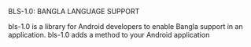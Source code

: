 BLS-1.0: BANGLA LANGUAGE SUPPORT

bls-1.0 is a library for Android developers to enable Bangla support in an application. 
bls-1.0 adds a method to your Android application 
